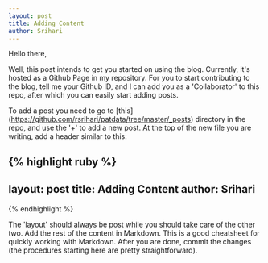 ```yaml
---
layout: post
title: Adding Content
author: Srihari
---
```

Hello there,

Well, this post intends to get you started on using the blog. Currently, it's hosted as a Github Page in my repository. For you to start contributing to the blog, tell me your Github ID, and I can add you as a 'Collaborator' to this repo, after which you can easily start adding posts.

To add a post you need to go to [this] (https://github.com/rsrihari/patdata/tree/master/_posts) directory in the repo, and use the '+' to add a new post. At the top of the new file you are writing, add a header similar to this:

{% highlight ruby %}
---
layout: post
title: Adding Content
author: Srihari
---
{% endhighlight %}

The 'layout' should always be post while you should take care of the other two. Add the rest of the content in Markdown. This is a good cheatsheet for quickly working with Markdown. After you are done, commit the changes (the procedures starting here are pretty straightforward).

